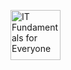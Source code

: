 <!--START_SECTION:badges-->


<a href="https://www.credly.com/badges/d3aadbf1-d1b0-4327-905b-bc00d4ba327f" title="IT Fundamentals for Everyone">

  <img src="https://images.credly.com/size/110x110/images/fc6524f8-3059-4bad-9c9a-cd0aece8fdc7/image.png" alt="IT Fundamentals for Everyone" width="80" height="80"></a>

<!--END_SECTION:badges-->
